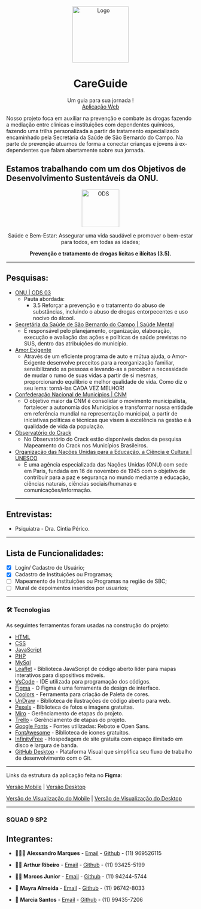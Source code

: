 <br/>
<p align="center">
    <img src="https://i.ibb.co/NCbPhck/register.png" alt="Logo" width="150" height="150">

  <h1 align="center">CareGuide</h1>

  <p align="center">
    Um guia para sua jornada !
    <br />
    <a href="http://careguide.epizy.com/">Aplicação Web</a>
  </p>
</p>
 
Nosso projeto foca em auxiliar na prevenção e combate às drogas fazendo a mediação entre clínicas e instituições com dependentes químicos, fazendo uma trilha personalizada a partir de tratamento especializado encaminhado pela Secretária da Saúde de São Bernardo do Campo. Na parte de prevenção atuamos de forma a conectar crianças e jovens à ex-dependentes que falam abertamente sobre sua jornada.</p> </center>

## Estamos trabalhando com um dos Objetivos de Desenvolvimento Sustentáveis da ONU.

<div align="center">
    <img src="http://www.agenda2030.com.br/static/home/images/ods_icons/3.png" width="100px" alt="ODS" title="ONU|ODS3">
<p>Saúde e Bem-Estar: Assegurar uma vida saudável e promover o bem-estar para todos, em todas as idades;</p>
<p><b>Prevenção e tratamento de drogas lícitas e ilícitas (3.5).</b></p>
</div>

***

## Pesquisas:

- <a href="https://brasil.un.org/pt-br/sdgs/3">ONU | ODS 03</a> 
  - Pauta abordada:
    - 3.5 Reforçar a prevenção e o tratamento do abuso de substâncias, incluindo o abuso de drogas entorpecentes e uso nocivo do álcool.
- <a href="https://www.saobernardo.sp.gov.br/saude">Secretária da Saúde de São Bernardo do Campo | Saúde Mental</a>
  - É responsável pelo planejamento, organização, elaboração, execução e avaliação das ações e políticas de saúde previstas no SUS, dentro das atribuições do município.
- <a href="https://amorexigente.org.br/">Amor Exigente</a>
  - Através de um eficiente programa de auto e mútua ajuda, o Amor-Exigente desenvolve preceitos para a reorganização familiar, sensibilizando as pessoas e levando-as a perceber a necessidade de mudar o rumo de suas vidas a partir de si mesmas, proporcionando equilíbrio e melhor qualidade de vida. Como diz o seu lema: torná-las CADA VEZ MELHOR!
- <a href="https://www.cnm.org.br/">Confederação Nacional de Municipios | CNM</a>
  - O objetivo maior da CNM é consolidar o movimento municipalista, fortalecer a autonomia dos Municípios e transformar nossa entidade em referência mundial na representação municipal, a partir de iniciativas políticas e técnicas que visem à excelência na gestão e à qualidade de vida da população.
- <a href="http://www.crack.cnm.org.br/">Observatório do Crack</a>
  - No Observatório do Crack estão disponíveis dados da pesquisa Mapeamento do Crack nos Municípios Brasileiros.
- <a href="https://unesdoc.unesco.org/ark:/48223/pf0000230732">Organização das Nações Unidas para a Educação, a Ciência e Cultura | UNESCO</a>
  - É uma agência especializada das Nações Unidas (ONU) com sede em Paris, fundada em 16 de novembro de 1945 com o objetivo de contribuir para a paz e segurança no mundo mediante a educação, ciências naturais, ciências sociais/humanas e comunicações/informação.
  ***
  
## Entrevistas:

- Psiquiatra - Dra. Cintia Périco.

***

## Lista de Funcionalidades:

- [X] Login/ Cadastro de Usuário;
- [x] Cadastro de Instituições ou Programas;
- [ ] Mapeamento de Instituições ou Programas na região de SBC;
- [ ] Mural de depoimentos inseridos por usuarios;

***

### 🛠 Tecnologias

As seguintes ferramentas foram usadas na construção do projeto:

- [HTML](https://developer.mozilla.org/en-US/docs/Web/HTML)
- [CSS](https://developer.mozilla.org/en-US/docs/Web/CSS)
- [JavaScript](https://developer.mozilla.org/en-US/docs/Web/JavaScript)
- [PHP](https://www.php.net/)
- [MySql](https://www.mysql.com/)
- [Leaflet](https://leafletjs.com/) - Biblioteca JavaScript de código aberto líder para mapas interativos para dispositivos móveis.
- [VsCode](https://code.visualstudio.com/) - IDE utilizada para programação dos códigos.
- [Figma](https://www.figma.com/) - O Figma é uma ferramenta de design de interface.
- [Coolors](https://coolors.co/) - Ferramenta para criação de Paleta de cores.
- [UnDraw](https://undraw.co/) - Biblioteca de ilustrações de código aberto para web.
- [Pexels](https://www.pexels.com/) - Biblioteca de fotos e imagens gratuitas.
- [Miro](https://miro.com/) - Gerênciamento de etapas do projeto.
- [Trello](https://trello.com/en) - Gerênciamento de etapas do projeto.
- [Google Fonts](https://fonts.google.com/) - Fontes utilizadas: Reboto e Open Sans.
- [FontAwesome](https://fontawesome.com/) - Biblioteca de icones gratuitos.
- [InfinityFree](https://infinityfree.net/) - Hospedagem de site gratuita com espaço ilimitado em disco e largura de banda.
- [GitHub Desktop](https://desktop.github.com/) - Plataforma Visual que simplifica seu fluxo de trabalho de desenvolvimento com o Git.

***

Links da estrutura da aplicação feita no **Figma**:

[Versão Mobile](https://www.figma.com/file/CO1nDqEm5Mjz5NbJw7GAnG/CareGuide-Mobile?node-id=6%3A68) |
[Versão Desktop](https://www.figma.com/file/7LUOpPzB5mfTXoxwiBbWZX/CaraGuide-Desktop?node-id=2%3A20)

[Versão de Visualização do Mobile](https://www.figma.com/proto/CO1nDqEm5Mjz5NbJw7GAnG/CareGuide-Mobile?node-id=6%3A68&viewport=867%2C-688%2C0.8031579852104187&scaling=scale-down) |
[Versão de Visualização do Desktop](https://www.figma.com/proto/7LUOpPzB5mfTXoxwiBbWZX/CaraGuide-Desktop?node-id=2%3A20&viewport=553%2C-1128%2C0.8349320292472839&scaling=scale-down)

***

### SQUAD 9 SP2

## Integrantes:

* 👨🏽‍🦱 **Alexsandro Marques** - [Email](lexordnas@outlook.com) - [Github](https://github.com/LexOrdnas) - (11) 969526115

* 🧑🏻 **Arthur Ribeiro** - [Email](artur.almeida.ribeiro@outlook.com) - [Github](https://github.com) - (11) 93425-5199

* 👨🏻 **Marcos Junior** - [Email](marcossilva8428@gmail.com) - [Github](https://github.com/marcossilva8428) - (11) 94244-5744

* 👩 **Mayra Almeida** - [Email](mayraalmeida1998@gmail.com) - [Github](https://github.com) - (11) 96742-8033

* 👩 **Marcia Santos** - [Email](marciacssantos95@gmail.com) - [Github](https://github.com) - (11) 99435-7206
